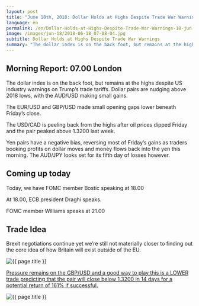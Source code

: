```yaml
---
layout: post
title: "June 18th, 2018: Dollar Holds at Highs Despite Trade War Warnings"
language: en
permalink: /en/Dollar-Holds-at-Highs-Despite-Trade-War-Warnings-18-jun-18/
image: /images/jun-18/2018-06-18_07-08-04.jpg
subtitle: Dollar Holds at Highs Despite Trade War Warnings
summary: "The dollar index is on the back foot, but remains at the highs despite US industry warnings on Trump’s trade tariffs. Dollar pairs are nudging above 2018 lows, with the AUD/USD making small gains"
---
```

## Morning Report: 07.00 London

The dollar index is on the back foot, but remains at the highs despite US industry warnings on Trump’s trade tariffs. Dollar pairs are nudging above 2018 lows, with the AUD/USD making small gains. 

The EUR/USD and GBP/USD made small opening gaps lower beneath Friday’s close. 

The USD/CAD is peeling back from the highs after oil prices dipped Friday and the pair peaked above 1.3200 last week. 

Yen pairs have a negative bias, reversing most of Friday’s gains as traders booking profits on dollar moves and money flows back into the yen this morning. The AUD/JPY looks set for its fifth day of losses however. 

## Coming up today

Today, we have FOMC member Bostic speaking at 18.00 

At 18.00, ECB president Draghi speaks. 

FOMC member Williams speaks at 21.00

## Trade Idea

Brexit negotiations continue yet we’re still not materially closer to finding out the core idea of how Britain will exist outside of the EU.

<img class="post-image" src="{{ site.url }}/images/jun-18/2018-06-18_07-08-04.jpg" alt="{{ page.title }}" title="{{ page.title }}">

<a href="%LINK%%?currency=GBP&market=forex&underlying=frxGBPUSD&formname=higherlower&duration_amount=14&duration_units=d&amount=10&amount_type=stake&expiry_type=duration&barrier=1.3200" target="_blank">Pressure remains on the GBP/USD and a good way to play this is a LOWER trade predicting that the pair will close below 1.3200 in 14 days for a potential return of 161% if successful.</a>

<img class="post-image" src="{{ site.url }}/images/jun-18/2018-06-18_07-11-28.jpg" alt="{{ page.title }}" title="{{ page.title }}">
